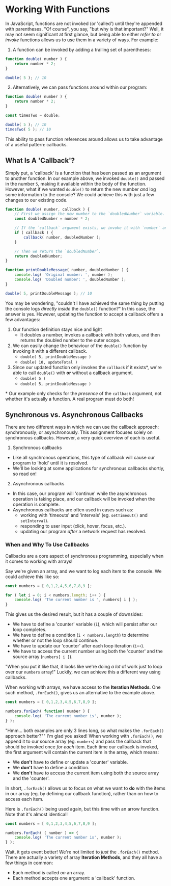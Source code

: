 # Working With Functions
In JavaScript, functions are not invoked (or 'called') until they're appended with parentheses. "Of course", you say, "but why is that important?" Well, it may not seem significant at first glance, but being able to either *refer to* or *invoke* functions allows us to use them in a variety of ways. For example:

1. A function can be invoked by adding a trailing set of parentheses:

```javascript
function double( number ) {
    return number * 2;
}

double( 5 ); // 10
```

2. Alternatively, we can pass functions around within our program:

```javascript
function double( number ) {
    return number * 2;
}

const timesTwo = double;

double( 5 ); // 10
timesTwo( 5 ); // 10
```

This ability to pass function references around allows us to take advantage of a useful pattern: callbacks.

## What Is A 'Callback'?
Simply put, a 'callback' is a function that has been passed as an argument to another function. In our example above, we invoked `double()` and passed in the number `5`, making it available within the body of the function. However, what if we wanted `double()` to return the new number *and* log some information to the console? We could achieve this with just a few changes to our existing code.

```javascript
function double( number, callback ) {
    // First we assign the new number to the `doubledNumber` variable.
    const doubledNumber = number * 2;

    // If the `callback` argument exists, we invoke it with `number` and `doubledNumber`.
    if ( callback ) {
        callback( number, doubledNumber );
    }

    // Then we return the `doubledNumber`.
    return doubledNumber;
}

function printDoubleMessage( number, doubledNumber ) {
    console.log( 'Original number: ', number );
    console.log( 'Doubled number: ', doubledNumber );
}

double( 5, printDoubleMessage ); // 10
```

You may be wondering, "couldn't I have achieved the same thing by putting the console logs *directly inside* the `double()` function?" In this case, the answer is yes. However, updating the function to accept a callback offers a few advantages:
1. Our function definition stays nice and light
    - It doubles a number, invokes a callback with both values, and then returns the doubled number to the outer scope.
2. We can easily change the behaviour of the `double()` function by invoking it with a different callback.
    - `double( 5, printDoubleMessage )`
    - `double( 10, updateTotal )`
3. Since our updated function only invokes the `callback` if it exists*, we're able to call `double()` with **or** without a callback argument.
    - `double( 5 )`
    - `double( 5, printDoubleMessage )`

\* Our example only checks for the *presence* of the `callback` argument, not whether it's actually a function. A real program must do both!

## Synchronous vs. Asynchronous Callbacks
There are two different ways in which we can use the callback approach: synchronously; or asynchronously. This assignment focuses solely on synchronous callbacks. However, a very quick overview of each is useful.
1. Synchronous callbacks
- Like all synchronous operations, this type of callback will cause our program to 'hold' until it is resolved.
- We'll be looking at some applications for synchronous callbacks shortly, so read on!
2. Asynchronous callbacks
- In this case, our program will 'continue' while the asynchronous operation is taking place, and our callback will be invoked when the operation is complete.
- Asynchronous callbacks are often used in cases such as:
    - working with 'timeouts' and 'intervals' (eg. `setTimeout()` and `setInterval`).
    - responding to user input (click, hover, focus, etc.).
    - updating our program *after* a network request has resolved.

### When and Why To Use Callbacks
Callbacks are a core aspect of synchronous programming, especially when it comes to working with arrays!

Say we're given an array, and we want to log each item to the console. We could achieve this like so:

```javascript
const numbers = [ 0,1,2,4,5,6,7,8,9 ];

for ( let i = 0; i < numbers.length; i++ ) {
    console.log( 'The current number is ', numbers[ i ] );
}
```

This gives us the desired result, but it has a couple of downsides:
- We have to define a 'counter' variable (`i`), which will persist after our loop completes.
- We have to define a condition (`i < numbers.length`) to determine whether or not the loop should continue.
- We have to update our 'counter' after each loop iteration (`i++`).
- We have to access the current number using both the 'counter' and the source array (`numbers[ i ]`).

"When you put it like that, it looks like we're doing *a lot* of work just to loop over our `numbers` array!" Luckily, we can achieve this a different way using callbacks.

When working with arrays, we have access to the **Iteration Methods**. One such method, `.forEach()`, gives us an alternative to the example above.

```javascript
const numbers = [ 0,1,2,3,4,5,6,7,8,9 ];

numbers.forEach( function( number ) {
    console.log( 'The current number is', number );
} );
```

"Hmm... both examples are only 3 lines long, so what makes the `.forEach()` approach better?"" I'm glad you asked! When working with `.forEach()`, we append it to our source array (eg. `numbers`) and pass the callback that should be invoked once *for each* item. Each time our callback is invoked, the first argument will contain the current item in the array, which means:
- We **don't** have to define or update a 'counter' variable.
- We **don't** have to define a condition.
- We **don't** have to access the current item using both the source array and the 'counter'.

In short, `.forEach()` allows us to focus on what we want to **do** with the items in our array (eg. by defining our callback function), rather than on how to access each item.

Here is `.forEach()` being used again, but this time with an arrow function. Note that it's almost identical!

```javascript
const numbers = [ 0,1,2,3,4,5,6,7,8,9 ];

numbers.forEach( ( number ) => {
    console.log( 'The current number is', number );
} );
```

Wait, it gets event better! We're not limited to *just* the `.forEach()` method. There are actually a variety of array **Iteration Methods**, and they all have a few things in common:
- Each method is called *on* an array.
- Each method accepts one argument: a 'callback' function.
